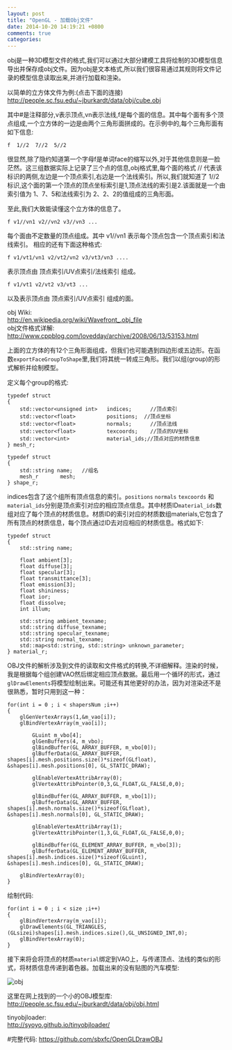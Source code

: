 ```yaml
---
layout: post
title: "OpenGL - 加载Obj文件"
date: 2014-10-20 14:19:21 +0800
comments: true
categories: 
---
```


obj是一种3D模型文件的格式,我们可以通过大部分建模工具将绘制的3D模型信息导出并保存成obj文件。因为obj是文本格式,所以我们很容易通过其规则将文件记录的模型信息读取出来,并进行加载和渲染。

以简单的立方体文件为例:(点击下面的连接)<br><http://people.sc.fsu.edu/~jburkardt/data/obj/cube.obj>
	
其中\#是注释部分,v表示顶点,vn表示法线,f是每个面的信息。其中每个面有多个顶点组成,一个立方体的一边是由两个三角形面拼成的。在示例中的,每个三角形面有如下信息:

	f  1//2  7//2  5//2

很显然,除了隐约知道第一个字母f是单词face的缩写以外,对于其他信息则是一脸茫然。这三组数据实际上记录了三个点的信息,obj格式里,每个面的格式 // 代表该标识的两侧,左边是一个顶点索引,右边是一个法线索引。所以,我们就知道了 1//2 标识,这个面的第一个顶点的顶点坐标索引是1,顶点法线的索引是2.该面就是一个由索引值为 1、7、5和法线索引为 2、2、2的值组成的三角形面。

至此,我们大致能读懂这个立方体的信息了。


	f v1//vn1 v2//vn2 v3//vn3 ...

每个面由不定数量的顶点组成。其中 v1//vn1 表示每个顶点包含一个顶点索引和法线索引。
相应的还有下面这种格式:

	f v1/vt1/vn1 v2/vt2/vn2 v3/vt3/vn3 ....
	
表示顶点由 顶点索引/UV点索引/法线索引 组成。

	f v1/vt1 v2/vt2 v3/vt3 ...
	
以及表示顶点由 顶点索引/UV点索引 组成的面。


obj Wiki:<br>
<http://en.wikipedia.org/wiki/Wavefront_.obj_file><br>
obj文件格式详解:<br>
<http://www.cppblog.com/lovedday/archive/2008/06/13/53153.html>


上面的立方体的有12个三角形面组成，但我们也可能遇到四边形或五边形。在函数`exportFaceGroupToShape`里,我们将其统一转成三角形。我们以组(group)的形式解析并绘制模型。

定义每个group的格式:

	typedef struct
    {
        std::vector<unsigned int>   indices;	  //顶点索引
        std::vector<float>          positions;  //顶点坐标
        std::vector<float>          normals;	  //顶点法线
        std::vector<float>          texcoords;	  //顶点的UV坐标
        std::vector<int>            material_ids;//顶点对应的材质信息
    } mesh_r;
	 
	typedef struct
    {
        std::string name;	//组名
        mesh_r       mesh;
    } shape_r;
    
indices包含了这个组所有顶点信息的索引。`positions` `normals` `texcoords` 和 `material_ids`分别是顶点索引对应的相应顶点信息。其中材质ID`material_ids`数组对应了每个顶点的材质信息。材质ID的索引对应的材质数组materials,它包含了所有顶点的材质信息，每个顶点通过ID去对应相应的材质信息。格式如下:

	typedef struct
    {
        std::string name;
        
        float ambient[3];
        float diffuse[3];
        float specular[3];
        float transmittance[3];
        float emission[3];
        float shininess;
        float ior;
        float dissolve;
        int illum;
        
        std::string ambient_texname;
        std::string diffuse_texname;
        std::string specular_texname;
        std::string normal_texname;
        std::map<std::string, std::string> unknown_parameter;
    } material_r;
    
OBJ文件的解析涉及到文件的读取和文件格式的转换,不详细解释。渲染的时候，我是根据每个组创建VAO然后绑定相应顶点数据。最后用一个循环的形式，通过`glDrawElements`将模型绘制出来。可能还有其他更好的办法，因为对渲染还不是很熟悉，暂时只用到这一种：
	
	for(int i = 0 ; i < shapersNum ;i++)
    {
        glGenVertexArrays(1,&m_vao[i]);
        glBindVertexArray(m_vao[i]);
        
            GLuint m_vbo[4];
            glGenBuffers(4, m_vbo);
            glBindBuffer(GL_ARRAY_BUFFER, m_vbo[0]);
            glBufferData(GL_ARRAY_BUFFER, shapes[i].mesh.positions.size()*sizeof(GLfloat), &shapes[i].mesh.positions[0], GL_STATIC_DRAW);
        
            glEnableVertexAttribArray(0);
            glVertexAttribPointer(0,3,GL_FLOAT,GL_FALSE,0,0);
        
            glBindBuffer(GL_ARRAY_BUFFER, m_vbo[1]);
            glBufferData(GL_ARRAY_BUFFER, shapes[i].mesh.normals.size()*sizeof(GLfloat), &shapes[i].mesh.normals[0], GL_STATIC_DRAW);
        
            glEnableVertexAttribArray(1);
            glVertexAttribPointer(1,3,GL_FLOAT,GL_FALSE,0,0);
        
            glBindBuffer(GL_ELEMENT_ARRAY_BUFFER, m_vbo[3]);
            glBufferData(GL_ELEMENT_ARRAY_BUFFER, shapes[i].mesh.indices.size()*sizeof(GLuint), &shapes[i].mesh.indices[0], GL_STATIC_DRAW);

        glBindVertexArray(0);
    }

绘制代码:

	for(int i = 0 ; i < size ;i++)
    {
        glBindVertexArray(m_vao[i]);
        glDrawElements(GL_TRIANGLES,(GLsizei)shapes[i].mesh.indices.size(),GL_UNSIGNED_INT,0);
        glBindVertexArray(0);
    }


接下来将会将顶点的材质`material`绑定到VAO上，与传递顶点、法线的类似的形式，将材质信息传递到着色器。加载出来的没有贴图的汽车模型:

![obj](/images/2014/10/obj-car.png)

这里在网上找到的一个小的OBJ模型库:<br>
<http://people.sc.fsu.edu/~jburkardt/data/obj/obj.html>

tinyobjloader:<br>
<http://syoyo.github.io/tinyobjloader/>

#完整代码:
<https://github.com/sbxfc/OpenGLDrawOBJ>